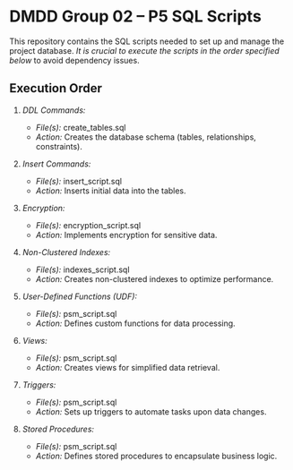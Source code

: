 # DMDD Group 02 – P5 SQL Scripts

This repository contains the SQL scripts needed to set up and manage the project database. *It is crucial to execute the scripts in the order specified below* to avoid dependency issues.

## Execution Order

1. *DDL Commands:*  
   - *File(s):* create_tables.sql  
   - *Action:* Creates the database schema (tables, relationships, constraints).

2. *Insert Commands:*  
   - *File(s):* insert_script.sql  
   - *Action:* Inserts initial data into the tables.

3. *Encryption:*  
   - *File(s):* encryption_script.sql  
   - *Action:* Implements encryption for sensitive data.

4. *Non-Clustered Indexes:*  
   - *File(s):* indexes_script.sql  
   - *Action:* Creates non-clustered indexes to optimize performance.

5. *User-Defined Functions (UDF):*  
   - *File(s):* psm_script.sql  
   - *Action:* Defines custom functions for data processing.

6. *Views:*  
   - *File(s):* psm_script.sql  
   - *Action:* Creates views for simplified data retrieval.

7. *Triggers:*  
   - *File(s):* psm_script.sql  
   - *Action:* Sets up triggers to automate tasks upon data changes.

8. *Stored Procedures:*  
   - *File(s):* psm_script.sql  
   - *Action:* Defines stored procedures to encapsulate business logic.